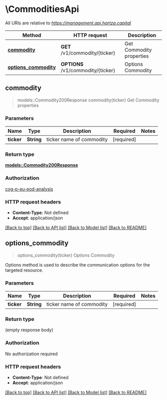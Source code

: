# \CommoditiesApi

All URIs are relative to *https://management.api.hartza.capital*

Method | HTTP request | Description
------------- | ------------- | -------------
[**commodity**](CommoditiesApi.md#commodity) | **GET** /v1/commodity/{ticker} | Get Commodity properties
[**options_commodity**](CommoditiesApi.md#options_commodity) | **OPTIONS** /v1/commodity/{ticker} | Options Commodity



## commodity

> models::Commodity200Response commodity(ticker)
Get Commodity properties

### Parameters


Name | Type | Description  | Required | Notes
------------- | ------------- | ------------- | ------------- | -------------
**ticker** | **String** | ticker name of commodity | [required] |

### Return type

[**models::Commodity200Response**](Commodity_200_response.md)

### Authorization

[cog-p-eu-eod-analysis](../README.md#cog-p-eu-eod-analysis)

### HTTP request headers

- **Content-Type**: Not defined
- **Accept**: application/json

[[Back to top]](#) [[Back to API list]](../README.md#documentation-for-api-endpoints) [[Back to Model list]](../README.md#documentation-for-models) [[Back to README]](../README.md)


## options_commodity

> options_commodity(ticker)
Options Commodity

Options method is used to describe the communication options for the targeted resource.

### Parameters


Name | Type | Description  | Required | Notes
------------- | ------------- | ------------- | ------------- | -------------
**ticker** | **String** | ticker name of commodity | [required] |

### Return type

 (empty response body)

### Authorization

No authorization required

### HTTP request headers

- **Content-Type**: Not defined
- **Accept**: application/json

[[Back to top]](#) [[Back to API list]](../README.md#documentation-for-api-endpoints) [[Back to Model list]](../README.md#documentation-for-models) [[Back to README]](../README.md)


